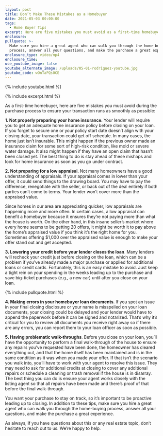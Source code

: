 ```yaml
---
layout: post
title: Don’t Make These Mistakes as a Homebuyer
date: 2021-05-03 00:00:00
tags:
  - Home Buyer Tips
excerpt: Here are five mistakes you must avoid as a first-time homebuyer.
enclosure:
pullquote: >-
  Make sure you hire a great agent who can walk you through the home-buying
  process, answer all your questions, and make the purchase a great experience.
enclosure_type: video/mp4
enclosure_time:
use_youtube_image: false
youtube_alternate_image: /uploads/05-01-rodriguez-youtube.jpg
youtube_code: wOnTaPQs0CE
---
```

{% include youtube.html %}

{% include excerpt.html %}

As a first-time homebuyer, here are five mistakes you must avoid during the purchase process to ensure your transaction runs as smoothly as possible:

**1\. Not properly preparing your home insurance**. Your lender will require you to get an adequate home insurance policy before closing on your loan. If you forget to secure one or your policy start date doesn’t align with your closing date, your transaction could get off schedule. In many cases, the home just isn’t insurable. This might happen if the previous owner made an insurance claim for some sort of high-risk condition, like mold or severe water damage. It also might happen if they have an open claim that hasn’t been closed yet. The best thing to do is stay ahead of these mishaps and look for home insurance as soon as you go under contract.

**2\. Not preparing for a low appraisal**. Not many homeowners have a good understanding of appraisals. If your appraisal comes in lower than your offer, it could send things to the drawing board. You may have to pay the difference, renegotiate with the seller, or back out of the deal entirely if both parties can’t come to terms. Your lender won’t cover more than the appraised value.

Since homes in our area are appreciating quicker, low appraisals are happening more and more often. In certain cases, a low appraisal can benefit a homebuyer because it ensures they’re not paying more than what the house is worth. On the other hand, in this insane seller’s market where every home seems to be getting 20 offers, it might be worth it to pay above the home’s appraised value if you think it’s the right home for you. Sometimes offering $1,000 over the appraised value is enough to make your offer stand out and get accepted.

**3\. Lowering your credit before your lender closes the loan**. Many lenders will recheck your credit just before closing on the loan, which can be a problem if you’ve already made a major purchase or applied for additional loans or credit cards. Fortunately, this is an easy mistake to avoid. Just keep a tight rein on your spending in the weeks leading up to the purchase and save big-ticket purchases (e.g., a new car) until after you close on your loan.

{% include pullquote.html %}

**4\. Making errors in your homebuyer loan documents**. If you spot an issue in your final closing disclosure or your name is misspelled on your loan documents, your closing could be delayed and your lender would have to append the paperwork before it can be signed and notarized. That’s why it’s critical for you to review all documents you receive right away so if there are any errors, you can report them to your loan officer as soon as possible.

**5\. Having problematic walk-throughs**. Before you close on your loan, you’ll have the opportunity to perform a final walk-through of the house to ensure any repairs you’ve requested have been done, the homeowner has cleared everything out, and that the home itself has been maintained and is in the same condition as it was when you made your offer. If that isn’t the scenario you walk into, you’ll have to work with your agent to resolve this issue. They may need to ask for additional credits at closing to cover any additional repairs or schedule a cleaning or trash removal if the house is in disarray. The best thing you can do is ensure your agent works closely with the listing agent so that all repairs have been made and there’s proof of that before the final walk-through.

You want your purchase to stay on track, so it’s important to be proactive leading up to closing. In addition to these tips, make sure you hire a great agent who can walk you through the home-buying process, answer all your questions, and make the purchase a great experience.

As always, if you have questions about this or any real estate topic, don’t hesitate to reach out to us. We’re happy to help.
